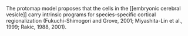 The protomap model proposes that the cells in the [[embryonic cerebral vesicle]] carry intrinsic programs for species-specific cortical regionalization (Fukuchi-Shimogori and Grove, 2001; Miyashita-Lin et al., 1999; Rakic, 1988, 2001).